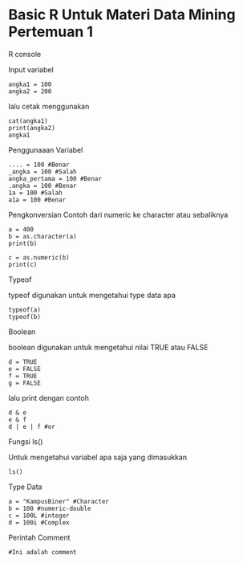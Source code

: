 # Basic R Untuk Materi Data Mining Pertemuan 1
R console


Input variabel 
```
angka1 = 100
angka2 = 200
```

lalu cetak menggunakan
```
cat(angka1)
print(angka2)
angka1
```

Penggunaaan Variabel
```
.... = 100 #Benar
_angka = 100 #Salah
angka_pertama = 100 #Benar
.angka = 100 #Benar
1a = 100 #Salah
a1a = 100 #Benar
```

Pengkonversian
Contoh dari numeric ke character atau sebaliknya
```
a = 400
b = as.character(a)
print(b)

c = as.numeric(b)
print(c)
```

Typeof

typeof digunakan untuk mengetahui type data apa
```
typeof(a)
typeof(b)
```

Boolean

boolean digunakan untuk mengetahui nilai TRUE atau FALSE
```
d = TRUE
e = FALSE
f = TRUE
g = FALSE
```

lalu print dengan contoh
```
d & e
e & f 
d | e | f #or
```

Fungsi ls()

Untuk mengetahui variabel apa saja yang dimasukkan
```
ls()
```

Type Data
```
a = "KampusBiner" #Character
b = 100 #numeric-double
c = 100L #integer
d = 100i #Complex
```

Perintah Comment
```
#Ini adalah comment
```

